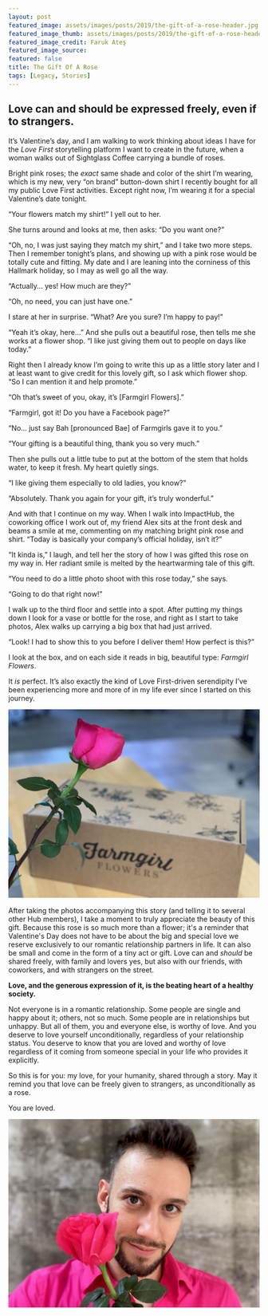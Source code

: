```yaml
---
layout: post
featured_image: assets/images/posts/2019/the-gift-of-a-rose-header.jpg
featured_image_thumb: assets/images/posts/2019/the-gift-of-a-rose-header_thumbnail.jpg
featured_image_credit: Faruk Ateş
featured_image_source:
featured: false
title: The Gift Of A Rose
tags: [Legacy, Stories]
---
```


##  Love can and should be expressed freely, even if to strangers.

It’s Valentine’s day, and I am walking to work thinking about ideas I have for the _Love First_ storytelling platform I want to create in the future, when a woman walks out of Sightglass Coffee carrying a bundle of roses.

Bright pink roses; the _exact_ same shade and color of the shirt I’m wearing, which is my new, very “on brand” button-down shirt I recently bought for all my public Love First activities. Except right now, I’m wearing it for a special Valentine’s date tonight.

“Your flowers match my shirt!” I yell out to her.

She turns around and looks at me, then asks: “Do you want one?”

“Oh, no, I was just saying they match my shirt,” and I take two more steps. Then I remember tonight’s plans, and showing up with a pink rose would be totally cute and fitting. My date and I are leaning into the corniness of this Hallmark holiday, so I may as well go all the way.

“Actually… yes! How much are they?”

“Oh, no need, you can just have one.”

I stare at her in surprise. “What? Are you sure? I’m happy to pay!”

“Yeah it’s okay, here…” And she pulls out a beautiful rose, then tells me she works at a flower shop. “I like just giving them out to people on days like today.”

Right then I already know I’m going to write this up as a little story later and I at least want to give credit for this lovely gift, so I ask which flower shop. “So I can mention it and help promote.”

“Oh that’s sweet of you, okay, it’s [Farmgirl Flowers].”

“Farmgirl, got it! Do you have a Facebook page?”

“No… just say Bah \[pronounced Bae] of Farmgirls gave it to you.”

“Your gifting is a beautiful thing, thank you so very much.”

Then she pulls out a little tube to put at the bottom of the stem that holds water, to keep it fresh. My heart quietly sings.

“I like giving them especially to old ladies, you know?”

“Absolutely. Thank you again for your gift, it’s truly wonderful.”

And with that I continue on my way. When I walk into ImpactHub, the coworking office I work out of, my friend Alex sits at the front desk and beams a smile at me, commenting on my matching bright pink rose and shirt. “Today is basically your company’s official holiday, isn’t it?”

“It kinda is,” I laugh, and tell her the story of how I was gifted this rose on my way in. Her radiant smile is melted by the heartwarming tale of this gift.

“You need to do a little photo shoot with this rose today,” she says.

“Going to do that right now!”

I walk up to the third floor and settle into a spot. After putting my things down I look for a vase or bottle for the rose, and right as I start to take photos, Alex walks up carrying a big box that had just arrived.

“Look! I had to show this to you before I deliver them! How perfect is this?”

I look at the box, and on each side it reads in big, beautiful type: _Farmgirl Flowers_.

It _is_ perfect. It’s also exactly the kind of Love First-driven serendipity I’ve been experiencing more and more of in my life ever since I started on this journey.

![Pink rose in front of Farmgirl box](assets/images/posts/2019/the-gift-of-a-rose-box-shot.jpg)

After taking the photos accompanying this story (and telling it to several other Hub members), I take a moment to truly appreciate the beauty of this gift. Because this rose is so much more than a flower; it's a reminder that Valentine's Day does not have to be about the big and special love we reserve exclusively to our romantic relationship partners in life. It can also be small and come in the form of a tiny act or gift. Love can and _should_ be shared freely, with family and lovers yes, but also with our friends, with coworkers, and with strangers on the street.

**Love, and the generous expression of it, is the beating heart of a healthy society.**

Not everyone is in a romantic relationship. Some people are single and happy about it; others, not so much. Some people are in relationships but unhappy. But all of them, you and everyone else, is worthy of love. And you deserve to love yourself unconditionally, regardless of your relationship status. You deserve to know that you are loved and worthy of love regardless of it coming from someone special in your life who provides it explicitly.

So this is for you: my love, for your humanity, shared through a story. May it remind you that love can be freely given to strangers, as unconditionally as a rose.

You are loved.

![Faruk with the pink rose](assets/images/posts/2019/the-gift-of-a-rose-faruk-rose.jpg)
